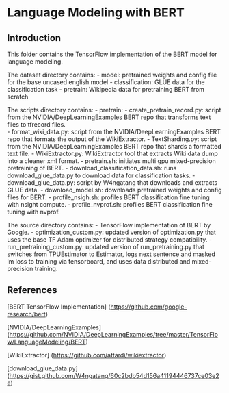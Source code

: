 # Language Modeling with BERT

## Introduction

This folder contains the TensorFlow implementation of the BERT model for language modeling.  

The dataset directory contains:
    - model: pretrained weights and config file for the base uncased english model
    - classification: GLUE data for the classification task
    - pretrain: Wikipedia data for pretraining BERT from scratch 

The scripts directory contains:
    - pretrain: 
        - create_pretrain_record.py: script from the NVIDIA/DeepLearningExamples BERT repo that transforms text files to tfrecord files.  
        - format_wiki_data.py: script from the NVIDIA/DeepLearningExamples BERT repo that formats the output of the WikiExtractor.
        - TextSharding.py: script from the NVIDIA/DeepLearningExamples BERT repo that shards a formatted text file.
        - WikiExtractor.py: WikiExtractor tool that extracts Wiki data dump into a cleaner xml format. 
        - pretrain.sh: initiates multi gpu mixed-precision pretraining of BERT.
    - download_classification_data.sh: runs download_glue_data.py to download data for classification tasks.
    - download_glue_data.py: script by W4ngatang that downloads and extracts GLUE data.
    - download_model.sh: downloads pretrained weights and config files for BERT.
    - profile_nsigh.sh: profiles BERT classification fine tuning with nsight compute.
    - profile_nvprof.sh: profiles BERT classification fine tuning with nvprof. 

The source directory contains:
    - TensorFlow implementation of BERT by Google.
    - optimization_custom.py: updated version of optimization.py that uses the base TF Adam optimizer for distributed strategy compatibility.
    - run_pretraining_custom.py: updated version of run_pretraining.py that switches from TPUEstimator to Estimator, logs next sentence and masked lm loss to training via tensorboard, and uses data distributed and mixed-precision training. 

## References

[BERT TensorFlow Implementation] (https://github.com/google-research/bert)

[NVIDIA/DeepLearningExamples] (https://github.com/NVIDIA/DeepLearningExamples/tree/master/TensorFlow/LanguageModeling/BERT)

[WikiExtractor] (https://github.com/attardi/wikiextractor)

[download_glue_data.py] (https://gist.github.com/W4ngatang/60c2bdb54d156a41194446737ce03e2e)

